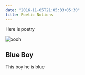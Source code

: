 ```yaml
---
date: "2016-11-05T21:05:33+05:30"
title: Poetic Notions
---
```


Here is poetry

![oooh][2]


## Blue Boy

This boy he is blue

[2]: /img/blog/greek_blue.jpg
